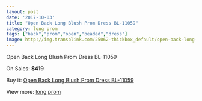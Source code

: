 ```yaml
---
layout: post
date: '2017-10-03'
title: "Open Back Long Blush Prom Dress BL-11059"
category: long prom
tags: ["back","prom","open","beaded","dress"]
image: http://img.transblink.com/25062-thickbox_default/open-back-long-blush-prom-dress-bl-11059.jpg
---
```

Open Back Long Blush Prom Dress BL-11059

On Sales: **$419**
<a href="https://www.transblink.com/en/long-prom/7902-open-back-long-blush-prom-dress-bl-11059.html"><amp-img layout="responsive" width="600" height="600" src="//img.transblink.com/25062-thickbox_default/open-back-long-blush-prom-dress-bl-11059.jpg" alt="Open Back Long Blush Prom Dress BL-11059 0" /></a>
<a href="https://www.transblink.com/en/long-prom/7902-open-back-long-blush-prom-dress-bl-11059.html"><amp-img layout="responsive" width="600" height="600" src="//img.transblink.com/25066-thickbox_default/open-back-long-blush-prom-dress-bl-11059.jpg" alt="Open Back Long Blush Prom Dress BL-11059 1" /></a>
<a href="https://www.transblink.com/en/long-prom/7902-open-back-long-blush-prom-dress-bl-11059.html"><amp-img layout="responsive" width="600" height="600" src="//img.transblink.com/25065-thickbox_default/open-back-long-blush-prom-dress-bl-11059.jpg" alt="Open Back Long Blush Prom Dress BL-11059 2" /></a>
<a href="https://www.transblink.com/en/long-prom/7902-open-back-long-blush-prom-dress-bl-11059.html"><amp-img layout="responsive" width="600" height="600" src="//img.transblink.com/25064-thickbox_default/open-back-long-blush-prom-dress-bl-11059.jpg" alt="Open Back Long Blush Prom Dress BL-11059 3" /></a>
<a href="https://www.transblink.com/en/long-prom/7902-open-back-long-blush-prom-dress-bl-11059.html"><amp-img layout="responsive" width="600" height="600" src="//img.transblink.com/25063-thickbox_default/open-back-long-blush-prom-dress-bl-11059.jpg" alt="Open Back Long Blush Prom Dress BL-11059 4" /></a>

Buy it: [Open Back Long Blush Prom Dress BL-11059](https://www.transblink.com/en/long-prom/7902-open-back-long-blush-prom-dress-bl-11059.html "Open Back Long Blush Prom Dress BL-11059")

View more: [long prom](https://www.transblink.com/en/58-long-prom "long prom")
